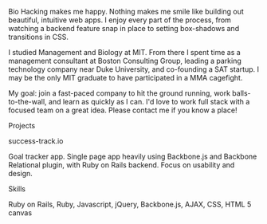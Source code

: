 Bio
Hacking makes me happy. Nothing makes me smile like building out beautiful, intuitive web apps. I enjoy every part of the process, from watching a backend feature snap in place to setting box-shadows and transitions in CSS.

I studied Management and Biology at MIT. From there I spent time as a management consultant at Boston Consulting Group, leading a parking technology company near Duke University, and co-founding a SAT startup. I may be the only MIT graduate to have participated in a MMA cagefight.

My goal: join a fast-paced company to hit the ground running, work balls-to-the-wall, and learn as quickly as I can. I'd love to work full stack with a focused team on a great idea. Please contact me if you know a place!



Projects

success-track.io

Goal tracker app. Single page app heavily using Backbone.js and Backbone Relational plugin, with Ruby on Rails backend. Focus on usability and design.



Skills

Ruby on Rails, Ruby, Javascript, jQuery, Backbone.js, AJAX, CSS, HTML 5 canvas


